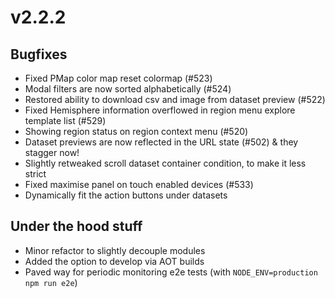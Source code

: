 # v2.2.2

## Bugfixes

- Fixed PMap color map reset colormap (#523)
- Modal filters are now sorted alphabetically (#524)
- Restored ability to download csv and image from dataset preview (#522)
- Fixed Hemisphere information overflowed in region menu explore template list (#529)
- Showing region status on region context menu (#520)
- Dataset previews are now reflected in the URL state (#502) & they stagger now!
- Slightly retweaked scroll dataset container condition, to make it less strict
- Fixed maximise panel on touch enabled devices (#533)
- Dynamically fit the action buttons under datasets

## Under the hood stuff

- Minor refactor to slightly decouple modules
- Added the option to develop via AOT builds
- Paved way for periodic monitoring e2e tests (with `NODE_ENV=production npm run e2e`)
